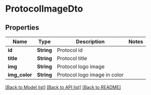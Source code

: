 # ProtocolImageDto

## Properties

Name | Type | Description | Notes
------------ | ------------- | ------------- | -------------
**id** | **String** | Protocol id | 
**title** | **String** | Protocol title | 
**img** | **String** | Protocol logo image | 
**img_color** | **String** | Protocol logo image in color | 

[[Back to Model list]](../README.md#documentation-for-models) [[Back to API list]](../README.md#documentation-for-api-endpoints) [[Back to README]](../README.md)


